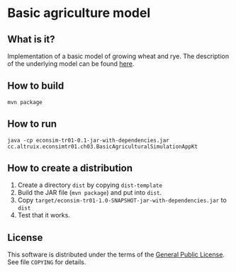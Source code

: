 Basic agriculture model
=======================
What is it?
-----------
Implementation of a basic model of growing wheat and rye. The description
of the underlying model can be found [here](altruix.cc/information-centric-model-of-economy/basic-model-of-agriculture/).

How to build
------------
`mvn package`

How to run
----------
`java -cp econsim-tr01-0.1-jar-with-dependencies.jar cc.altruix.econsimtr01.ch03.BasicAgriculturalSimulationAppKt`

How to create a distribution
----------------------------
1. Create a directory `dist` by copying `dist-template`
1. Build the JAR file (`mvn package`) and put into `dist`.
1. Copy `target/econsim-tr01-1.0-SNAPSHOT-jar-with-dependencies.jar` to `dist`
1. Test that it works.

License
-------
This software is distributed under the terms of the [General Public License](http://www.gnu.org/licenses/quick-guide-gplv3.html).
See file `COPYING` for details.